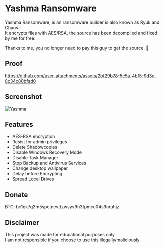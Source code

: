 # Yashma Ransomware
Yashma Ransomware, is an ransomware builder is also known as Ryuk and Chaos.  
It encrypts files with AES/RSA, the source has been decompiled and fixed by me for free.  
  
Thanks to me, you no longer need to pay this guy to get the source. 🤣  

## Proof
https://github.com/user-attachments/assets/2bf29b78-5e5a-4bf5-9d3e-8c34c80bfad0

## Screenshot
![Yashma](https://github.com/user-attachments/assets/a65516ce-a223-43ff-952d-fb4ca9b860ee)

## Features
- AES-RSA encryption
- Resist for admin privileges
- Delete Shadowcopies
- Disable Windows Recovery Mode
- Disable Task Manager
- Stop Backup and Antivirus Services
- Change desktop wallpaper
- Delay before Encrypting
- Spread Local Drives

## Donate
BTC: bc1qk7q3m5spctnevttzwsyv9n3fpmcc04s9nruhjz

## Disclaimer
This project was made for educational purposes only.  
I am not responsible if you choose to use this illegally/maliciously.  

